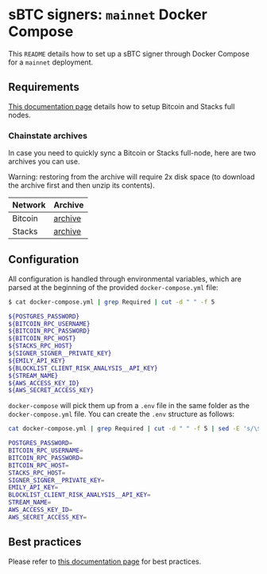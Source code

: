 # sBTC signers: `mainnet` Docker Compose

This `README` details how to set up a sBTC signer through Docker Compose for a
`mainnet` deployment.

## Requirements

[This documentation page](https://docs.stacks.co/guides-and-tutorials/sbtc/how-to-run-sbtc-signer)
details how to setup Bitcoin and Stacks full nodes.

### Chainstate archives

In case you need to quickly sync a Bitcoin or Stacks full-node, here are two
archives you can use.

Warning: restoring from the archive will require 2x disk space (to download the
archive first and then unzip its contents).

| Network | Archive                                                                                              |
| ------- | ---------------------------------------------------------------------------------------------------- |
| Bitcoin | [archive](https://bitcoin-chainstate-prod.s3.us-east-1.amazonaws.com/data.tar.gz)                    |
| Stacks  | [archive](https://archive.hiro.so/mainnet/stacks-blockchain/mainnet-stacks-blockchain-latest.tar.gz) |

## Configuration

All configuration is handled through environmental variables, which are parsed
at the beginning of the provided `docker-compose.yml` file:

```bash
$ cat docker-compose.yml | grep Required | cut -d " " -f 5

${POSTGRES_PASSWORD}
${BITCOIN_RPC_USERNAME}
${BITCOIN_RPC_PASSWORD}
${BITCOIN_RPC_HOST}
${STACKS_RPC_HOST}
${SIGNER_SIGNER__PRIVATE_KEY}
${EMILY_API_KEY}
${BLOCKLIST_CLIENT_RISK_ANALYSIS__API_KEY}
${STREAM_NAME}
${AWS_ACCESS_KEY_ID}
${AWS_SECRET_ACCESS_KEY}
```

`docker-compose` will pick them up from a `.env` file in the same folder as the `docker-compose.yml` file.
You can create the `.env` structure as follows:

```bash
cat docker-compose.yml | grep Required | cut -d " " -f 5 | sed -E 's/\$\{([^}]+)\}/\1=/g' | tee .env

POSTGRES_PASSWORD=
BITCOIN_RPC_USERNAME=
BITCOIN_RPC_PASSWORD=
BITCOIN_RPC_HOST=
STACKS_RPC_HOST=
SIGNER_SIGNER__PRIVATE_KEY=
EMILY_API_KEY=
BLOCKLIST_CLIENT_RISK_ANALYSIS__API_KEY=
STREAM_NAME=
AWS_ACCESS_KEY_ID=
AWS_SECRET_ACCESS_KEY=
```

## Best practices

Please refer to [this documentation
page](https://github.com/stacks-network/docs/blob/feat/sbtc_signer_best_practices/guides-and-tutorials/sbtc/best_practices_for_running_an_sbtc_signer.md)
for best practices.

